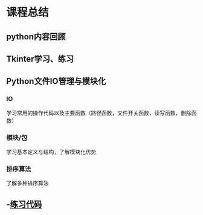 # 课程总结

## python内容回顾

## Tkinter学习、练习

## Python文件IO管理与模块化

### IO

学习常用的操作代码以及主要函数（路径函数，文件开关函数，读写函数，删除函数）

### 模块/包

学习基本定义与结构，了解模块化优势

### 排序算法

了解多种排序算法

## -[练习代码](https://github.com/lllllsytt/exercise_code/blob/master/Week3.ipynb)

